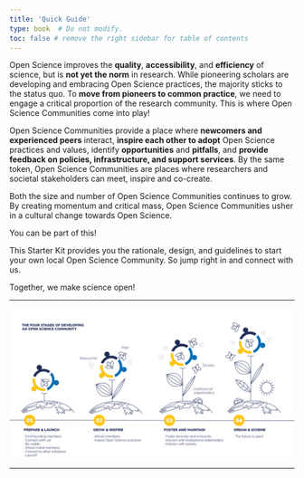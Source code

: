 ```yaml
---
title: 'Quick Guide'
type: book  # Do not modify.
toc: false # remove the right sidebar for table of contents
---
```


Open Science improves the **quality**, **accessibility**, and **efficiency** of science, but is **not yet the norm** in research. While pioneering scholars are developing and embracing Open Science practices, the majority sticks to the status quo. To **move from pioneers to common practice**, we need to engage a critical proportion of the research community. This is where Open Science Communities come into play!

Open Science Communities provide a place where **newcomers and experienced peers** interact, **inspire each other to adopt** Open Science practices and values, identify **opportunities** and **pitfalls**, and **provide feedback on policies, infrastructure, and support services**. By the same token, Open Science Communities are places where researchers and societal stakeholders can meet, inspire and co-create. 

Both the size and number of Open Science Communities continues to grow. By creating momentum and critical mass, Open Science Communities usher in a cultural change towards Open Science. 

You can be part of this! 

This Starter Kit provides you the rationale, design, and guidelines to start your own local Open Science Community. So jump right in and connect with us. 

Together, we make science open!


***
![The four stages of developing an Open Science Community](./OSC-4-stages.png "The four stages of developing an Open Science Community")
***